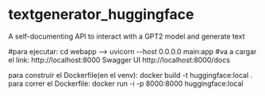 # textgenerator_huggingface
A self-documenting API to interact with a GPT2 model and generate text

#para ejecutar: cd webapp  --> uvicorn --host 0.0.0.0 main:app
#va a cargar el link: http://localhost:8000
Swagger UI http://localhost:8000/docs

para construir el Dockerfile(en el venv): docker build -t huggingface:local . 
para correr el Dockerfile: docker run -i -p 8000:8000 huggingface:local
